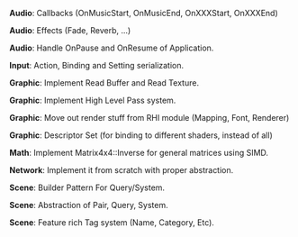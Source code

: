 **Audio**: Callbacks (OnMusicStart, OnMusicEnd, OnXXXStart, OnXXXEnd)

**Audio**: Effects (Fade, Reverb, ...)

**Audio**: Handle OnPause and OnResume of Application.

**Input**: Action, Binding and Setting serialization.

**Graphic**: Implement Read Buffer and Read Texture.

**Graphic**: Implement High Level Pass system.

**Graphic**: Move out render stuff from RHI module (Mapping, Font, Renderer)

**Graphic**: Descriptor Set (for binding to different shaders, instead of all)

**Math**: Implement Matrix4x4::Inverse for general matrices using SIMD.

**Network**: Implement it from scratch with proper abstraction.

**Scene**: Builder Pattern For Query/System.

**Scene**: Abstraction of Pair, Query, System.

**Scene**: Feature rich Tag system (Name, Category, Etc).
